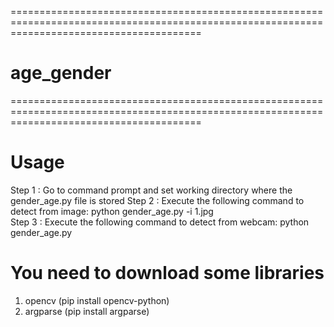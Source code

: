 

=============================================================================================================================================
# age_gender
=============================================================================================================================================


# Usage 
 Step 1 : Go to command prompt and set working directory where the gender_age.py file is stored
 Step 2 : Execute the following command to detect from image: python gender_age.py -i 1.jpg  
 Step 3 : Execute the following command to detect from webcam: python gender_age.py

# You need to download some libraries
1. opencv (pip install opencv-python)
2. argparse (pip install argparse)
